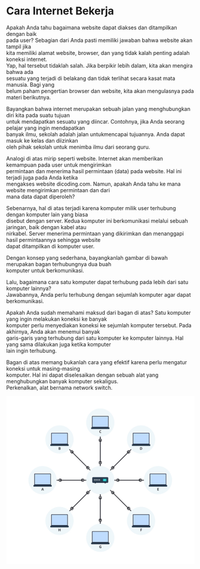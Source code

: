 # Cara Internet Bekerja

Apakah Anda tahu bagaimana website dapat diakses dan ditampilkan dengan baik<br>
pada user? Sebagian dari Anda pasti memiliki jawaban bahwa website akan tampil jika<br>
kita memiliki alamat website, browser, dan yang tidak kalah penting adalah koneksi internet.<br>
Yap, hal tersebut tidaklah salah. Jika berpikir lebih dalam, kita akan mengira bahwa ada<br>
sesuatu yang terjadi di belakang dan tidak terlihat secara kasat mata manusia. Bagi yang<br>
belum paham pengertian browser dan website, kita akan mengulasnya pada materi berikutnya.<br>

Bayangkan bahwa internet merupakan sebuah jalan yang menghubungkan diri kita pada suatu tujuan<br>
untuk mendapatkan sesuatu yang diincar. Contohnya, jika Anda seorang pelajar yang ingin mendapatkan<br>
banyak ilmu, sekolah adalah jalan untukmencapai tujuannya. Anda dapat masuk ke kelas dan diizinkan<br>
oleh pihak sekolah untuk menimba ilmu dari seorang guru.<br>

Analogi di atas mirip seperti website. Internet akan memberikan kemampuan pada user untuk mengirimkan<br>
permintaan dan menerima hasil permintaan (data) pada website. Hal ini terjadi juga pada Anda ketika<br>
mengakses website dicoding.com. Namun, apakah Anda tahu ke mana website mengirimkan permintaan dan dari<br>
mana data dapat diperoleh?<br>

Sebenarnya, hal di atas terjadi karena komputer milik user terhubung dengan komputer lain yang biasa<br>
disebut dengan server. Kedua komputer ini berkomunikasi melalui sebuah jaringan, baik dengan kabel atau<br>
nirkabel. Server menerima permintaan yang dikirimkan dan menanggapi hasil permintaannya sehingga website<br>
dapat ditampilkan di komputer user.<br>

Dengan konsep yang sederhana, bayangkanlah gambar di bawah merupakan bagan terhubungnya dua buah<br>
komputer untuk berkomunikasi.<br>

Lalu, bagaimana cara satu komputer dapat terhubung pada lebih dari satu komputer lainnya?<br>
Jawabannya, Anda perlu terhubung dengan sejumlah komputer agar dapat berkomunikasi.<br>

Apakah Anda sudah memahami maksud dari bagan di atas? Satu komputer yang ingin melakukan koneksi ke banyak<br>
komputer perlu menyediakan koneksi ke sejumlah komputer tersebut. Pada akhirnya, Anda akan menemui banyak<br>
garis-garis yang terhubung dari satu komputer ke komputer lainnya. Hal yang sama dilakukan juga ketika komputer<br>
lain ingin terhubung.<br>

Bagan di atas memang bukanlah cara yang efektif karena perlu mengatur koneksi untuk masing-masing<br>
komputer. Hal ini dapat diselesaikan dengan sebuah alat yang menghubungkan banyak komputer sekaligus.<br>
Perkenalkan, alat bernama network switch.<br>

![network switch](img/img01.jpeg)
